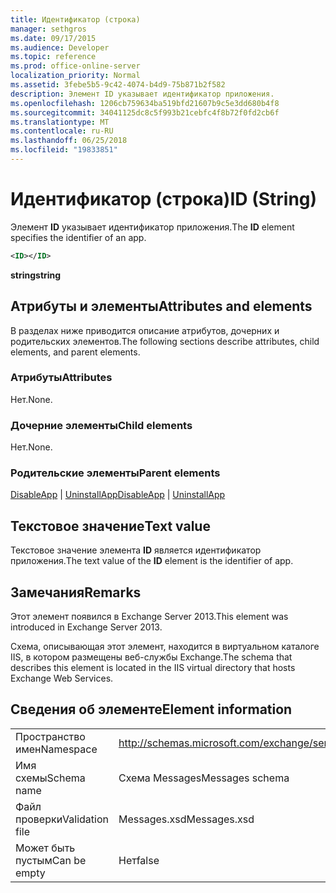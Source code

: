 ```yaml
---
title: Идентификатор (строка)
manager: sethgros
ms.date: 09/17/2015
ms.audience: Developer
ms.topic: reference
ms.prod: office-online-server
localization_priority: Normal
ms.assetid: 3febe5b5-9c42-4074-b4d9-75b871b2f582
description: Элемент ID указывает идентификатор приложения.
ms.openlocfilehash: 1206cb759634ba519bfd21607b9c5e3dd680b4f8
ms.sourcegitcommit: 34041125dc8c5f993b21cebfc4f8b72f0fd2cb6f
ms.translationtype: MT
ms.contentlocale: ru-RU
ms.lasthandoff: 06/25/2018
ms.locfileid: "19833851"
---
```

# <a name="id-string"></a><span data-ttu-id="12e84-103">Идентификатор (строка)</span><span class="sxs-lookup"><span data-stu-id="12e84-103">ID (String)</span></span>

<span data-ttu-id="12e84-104">Элемент **ID** указывает идентификатор приложения.</span><span class="sxs-lookup"><span data-stu-id="12e84-104">The **ID** element specifies the identifier of an app.</span></span> 
  
```XML
<ID></ID>
```

 <span data-ttu-id="12e84-105">**string**</span><span class="sxs-lookup"><span data-stu-id="12e84-105">**string**</span></span>
## <a name="attributes-and-elements"></a><span data-ttu-id="12e84-106">Атрибуты и элементы</span><span class="sxs-lookup"><span data-stu-id="12e84-106">Attributes and elements</span></span>

<span data-ttu-id="12e84-107">В разделах ниже приводится описание атрибутов, дочерних и родительских элементов.</span><span class="sxs-lookup"><span data-stu-id="12e84-107">The following sections describe attributes, child elements, and parent elements.</span></span>
  
### <a name="attributes"></a><span data-ttu-id="12e84-108">Атрибуты</span><span class="sxs-lookup"><span data-stu-id="12e84-108">Attributes</span></span>

<span data-ttu-id="12e84-109">Нет.</span><span class="sxs-lookup"><span data-stu-id="12e84-109">None.</span></span>
  
### <a name="child-elements"></a><span data-ttu-id="12e84-110">Дочерние элементы</span><span class="sxs-lookup"><span data-stu-id="12e84-110">Child elements</span></span>

<span data-ttu-id="12e84-111">Нет.</span><span class="sxs-lookup"><span data-stu-id="12e84-111">None.</span></span>
  
### <a name="parent-elements"></a><span data-ttu-id="12e84-112">Родительские элементы</span><span class="sxs-lookup"><span data-stu-id="12e84-112">Parent elements</span></span>

<span data-ttu-id="12e84-113">[DisableApp](disableapp.md) | [UninstallApp](uninstallapp.md)</span><span class="sxs-lookup"><span data-stu-id="12e84-113">[DisableApp](disableapp.md) | [UninstallApp](uninstallapp.md)</span></span>
  
## <a name="text-value"></a><span data-ttu-id="12e84-114">Текстовое значение</span><span class="sxs-lookup"><span data-stu-id="12e84-114">Text value</span></span>

<span data-ttu-id="12e84-115">Текстовое значение элемента **ID** является идентификатор приложения.</span><span class="sxs-lookup"><span data-stu-id="12e84-115">The text value of the **ID** element is the identifier of app.</span></span> 
  
## <a name="remarks"></a><span data-ttu-id="12e84-116">Замечания</span><span class="sxs-lookup"><span data-stu-id="12e84-116">Remarks</span></span>

<span data-ttu-id="12e84-117">Этот элемент появился в Exchange Server 2013.</span><span class="sxs-lookup"><span data-stu-id="12e84-117">This element was introduced in Exchange Server 2013.</span></span>
  
<span data-ttu-id="12e84-118">Схема, описывающая этот элемент, находится в виртуальном каталоге IIS, в котором размещены веб-службы Exchange.</span><span class="sxs-lookup"><span data-stu-id="12e84-118">The schema that describes this element is located in the IIS virtual directory that hosts Exchange Web Services.</span></span>
  
## <a name="element-information"></a><span data-ttu-id="12e84-119">Сведения об элементе</span><span class="sxs-lookup"><span data-stu-id="12e84-119">Element information</span></span>

|||
|:-----|:-----|
|<span data-ttu-id="12e84-120">Пространство имен</span><span class="sxs-lookup"><span data-stu-id="12e84-120">Namespace</span></span>  <br/> |http://schemas.microsoft.com/exchange/services/2006/messages  <br/> |
|<span data-ttu-id="12e84-121">Имя схемы</span><span class="sxs-lookup"><span data-stu-id="12e84-121">Schema name</span></span>  <br/> |<span data-ttu-id="12e84-122">Схема Messages</span><span class="sxs-lookup"><span data-stu-id="12e84-122">Messages schema</span></span>  <br/> |
|<span data-ttu-id="12e84-123">Файл проверки</span><span class="sxs-lookup"><span data-stu-id="12e84-123">Validation file</span></span>  <br/> |<span data-ttu-id="12e84-124">Messages.xsd</span><span class="sxs-lookup"><span data-stu-id="12e84-124">Messages.xsd</span></span>  <br/> |
|<span data-ttu-id="12e84-125">Может быть пустым</span><span class="sxs-lookup"><span data-stu-id="12e84-125">Can be empty</span></span>  <br/> |<span data-ttu-id="12e84-126">Нет</span><span class="sxs-lookup"><span data-stu-id="12e84-126">false</span></span>  <br/> |
   

